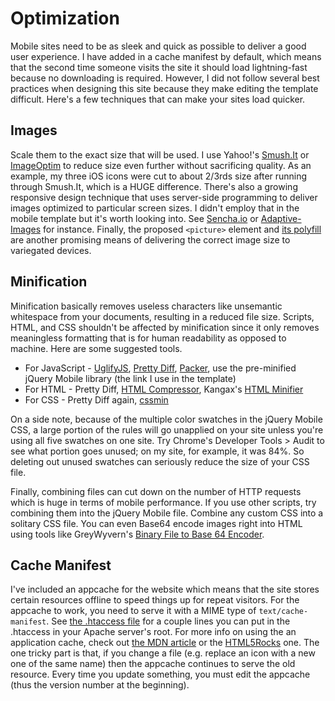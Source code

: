 # Optimization

Mobile sites need to be as sleek and quick as possible to deliver a good user experience. I have added in a cache manifest by default, which means that the second time someone visits the site it should load lightning-fast because no downloading is required. However, I did not follow several best practices when designing this site because they make editing the template difficult. Here's a few techniques that can make your sites load quicker.

## Images

Scale them to the exact size that will be used. I use Yahoo!'s [Smush.It](http://www.smushit.com/ysmush.it/) or [ImageOptim](http://imageoptim.com/) to reduce size even further without sacrificing quality. As an example, my three iOS icons were cut to about 2/3rds size after running through Smush.It, which is a HUGE difference.
There's also a growing responsive design technique that uses server-side programming to deliver images optimized to particular screen sizes. I didn't employ that in the mobile template but it's worth looking into. See [Sencha.io](https://www.sencha.com/products/io/) or [Adaptive-Images](http://adaptive-images.com/) for instance. Finally, the proposed `<picture>` element and [its polyfill](https://github.com/scottjehl/picturefill) are another promising means of delivering the correct image size to variegated devices.

## Minification

Minification basically removes useless characters like unsemantic whitespace from your documents, resulting in a reduced file size. Scripts, HTML, and CSS shouldn't be affected by minification since it only removes meaningless formatting that is for human readability as opposed to machine. Here are some suggested tools.
- For JavaScript - [UglifyJS](http://marijnhaverbeke.nl/uglifyjs), [Pretty Diff](http://prettydiff.com/), [Packer](http://dean.edwards.name/packer), use the pre-minified jQuery Mobile library (the link I use in the template)
- For HTML - Pretty Diff, [HTML Compressor](https://code.google.com/p/htmlcompressor), Kangax's [HTML Minifier](http://kangax.github.com/html-minifier)
- For CSS - Pretty Diff again, [cssmin](https://code.google.com/p/cssmin)

On a side note, because of the multiple color swatches in the jQuery Mobile CSS, a large portion of the rules will go unapplied on your site unless you're using all five swatches on one site. Try Chrome's Developer Tools > Audit to see what portion goes unused; on my site, for example, it was 84%. So deleting out unused swatches can seriously reduce the size of your CSS file.

Finally, combining files can cut down on the number of HTTP requests which is huge in terms of mobile performance. If you use other scripts, try combining them into the jQuery Mobile file. Combine any custom CSS into a solitary CSS file. You can even Base64 encode images right into HTML using tools like GreyWyvern's [Binary File to Base 64 Encoder](http://www.greywyvern.com/code/php/binary2base64).

## Cache Manifest

I've included an appcache for the website which means that the site stores certain resources offline to speed things up for repeat visitors. For the appcache to work, you need to serve it with a MIME type of `text/cache-manifest`. See [the .htaccess file](.htaccess) for a couple lines you can put in the .htaccess in your Apache server's root. For more info on using the an application cache, check out [the MDN article](https://developer.mozilla.org/en/Using_Application_Cache) or the [HTML5Rocks](http://www.html5rocks.com/en/tutorials/appcache/beginner/) one. The one tricky part is that, if you change a file (e.g. replace an icon with a new one of the same name) then the appcache continues to serve the old resource. Every time you update something, you must edit the appcache (thus the version number at the beginning).
